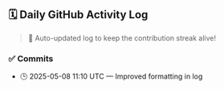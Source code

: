 ## 🗓️ Daily GitHub Activity Log

> 🤖 Auto-updated log to keep the contribution streak alive!

### ✅ Commits

- 🕒 2025-05-08 11:10 UTC — Improved formatting in log

